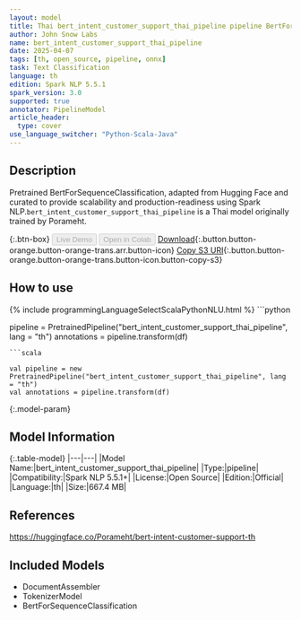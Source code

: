 ```yaml
---
layout: model
title: Thai bert_intent_customer_support_thai_pipeline pipeline BertForSequenceClassification from Porameht
author: John Snow Labs
name: bert_intent_customer_support_thai_pipeline
date: 2025-04-07
tags: [th, open_source, pipeline, onnx]
task: Text Classification
language: th
edition: Spark NLP 5.5.1
spark_version: 3.0
supported: true
annotator: PipelineModel
article_header:
  type: cover
use_language_switcher: "Python-Scala-Java"
---
```


## Description

Pretrained BertForSequenceClassification, adapted from Hugging Face and curated to provide scalability and production-readiness using Spark NLP.`bert_intent_customer_support_thai_pipeline` is a Thai model originally trained by Porameht.

{:.btn-box}
<button class="button button-orange" disabled>Live Demo</button>
<button class="button button-orange" disabled>Open in Colab</button>
[Download](https://s3.amazonaws.com/auxdata.johnsnowlabs.com/public/models/bert_intent_customer_support_thai_pipeline_th_5.5.1_3.0_1744056902245.zip){:.button.button-orange.button-orange-trans.arr.button-icon}
[Copy S3 URI](s3://auxdata.johnsnowlabs.com/public/models/bert_intent_customer_support_thai_pipeline_th_5.5.1_3.0_1744056902245.zip){:.button.button-orange.button-orange-trans.button-icon.button-copy-s3}

## How to use



<div class="tabs-box" markdown="1">
{% include programmingLanguageSelectScalaPythonNLU.html %}
```python

pipeline = PretrainedPipeline("bert_intent_customer_support_thai_pipeline", lang = "th")
annotations =  pipeline.transform(df)   

```
```scala

val pipeline = new PretrainedPipeline("bert_intent_customer_support_thai_pipeline", lang = "th")
val annotations = pipeline.transform(df)

```
</div>

{:.model-param}
## Model Information

{:.table-model}
|---|---|
|Model Name:|bert_intent_customer_support_thai_pipeline|
|Type:|pipeline|
|Compatibility:|Spark NLP 5.5.1+|
|License:|Open Source|
|Edition:|Official|
|Language:|th|
|Size:|667.4 MB|

## References

https://huggingface.co/Porameht/bert-intent-customer-support-th

## Included Models

- DocumentAssembler
- TokenizerModel
- BertForSequenceClassification